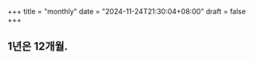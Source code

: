 +++
title =  "monthly"
date = "2024-11-24T21:30:04+08:00"
draft = false
+++
## 1년은 12개월.

<!-- 
hugo new --kind monthly content/monthly/#.md
-->
